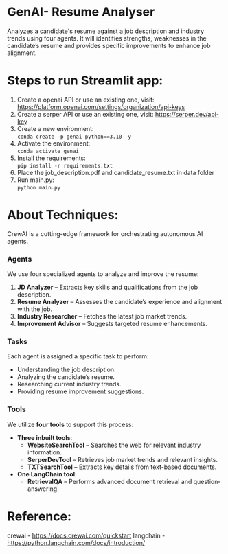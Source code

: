 # GenAI- Resume Analyser
Analyzes a candidate's resume against a job description and industry trends using four agents. It will identifies strengths, weaknesses in the candidate’s resume and provides specific improvements to enhance job alignment.

# Steps to run Streamlit app:
1. Create a openai API or use an existing one, visit: https://platform.openai.com/settings/organization/api-keys
2. Create a serper API or use an existing one, visit: https://serper.dev/api-key
3. Create a new environment: <br>
```conda create -p genai python==3.10 -y```
4. Activate the environment: <br>
```conda activate genai```
5. Install the requirements: <br>
```pip install -r requirements.txt```
6. Place the job_description.pdf and candidate_resume.txt in data folder
7. Run main.py: <br>
```python main.py```

# About Techniques:
CrewAI is a cutting-edge framework for orchestrating autonomous AI agents.
### **Agents**
We use four specialized agents to analyze and improve the resume:
1. **JD Analyzer** – Extracts key skills and qualifications from the job description.
2. **Resume Analyzer** – Assesses the candidate’s experience and alignment with the job.
3. **Industry Researcher** – Fetches the latest job market trends.
4. **Improvement Advisor** – Suggests targeted resume enhancements.

### **Tasks**
Each agent is assigned a specific task to perform:
- Understanding the job description.
- Analyzing the candidate’s resume.
- Researching current industry trends.
- Providing resume improvement suggestions.

### **Tools**
We utilize **four tools** to support this process:
- **Three inbuilt tools**:
  - **WebsiteSearchTool** – Searches the web for relevant industry information.
  - **SerperDevTool** – Retrieves job market trends and relevant insights.
  - **TXTSearchTool** – Extracts key details from text-based documents.
- **One LangChain tool**:
  - **RetrievalQA** – Performs advanced document retrieval and question-answering.

# Reference:
crewai - https://docs.crewai.com/quickstart
langchain - https://python.langchain.com/docs/introduction/
